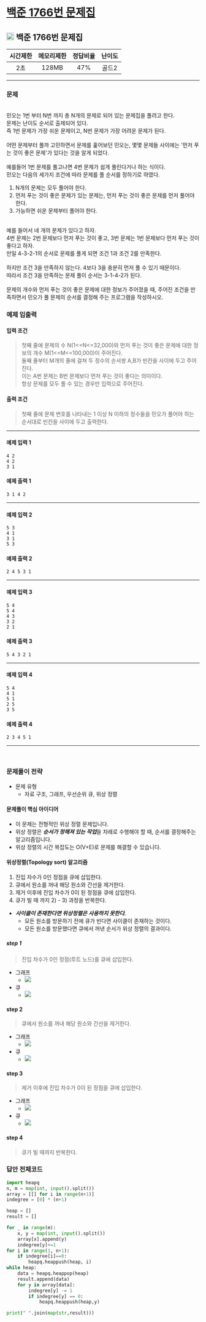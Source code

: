 
# [백준 1766번 문제집](https://www.acmicpc.net/problem/1766)

## <img src="https://raw.githubusercontent.com/gudals-kim/Studyroom/0c61bf1ad9b6434ff624dbab4012654df8c92b01/codingtest/img/rank/gold_2.svg" width="20">  백준 1766번 문제집  


| 시간제한 | 메모리제한  | 정답비율 | 난이도 | 
|:----:|:------:|:----:|:---:|
|  2초  | 128MB  | 47%  | 골드2 |

---

### 문제

<br> 민오는 1번 부터 N번 까지 총 N개의 문제로 되어 있는 문제집을 풀려고 한다.
<br> 문제는 난이도 순서로 출제되어 있다.
<br> 즉 1번 문제가 가장 쉬운 문제이고, N번 문제가 가장 어려운 문제가 된다.
<br> 
<br> 어떤 문제부터 풀까 고민하면서 문제를 훑어보던 민오는, 몇몇 문제들 사이에는 '먼저 푸는 것이 좋은 문제'가 있다는 것을 알게 되었다.
<br> 
<br> 예를들어 1번 문제를 풀고나면 4번 문제가 쉽게 풀린다거나 하는 식이다.
<br> 민오는 다음의 세가지 조건에 따라 문제를 풀 순서를 정하기로 하였다.

1. N개의 문제는 모두 풀어야 한다.
2. 먼저 푸는 것이 좋은 문제가 있는 문제는, 먼저 푸는 것이 좋은 문제를 먼저 풀어야한다.
3. 가능하면 쉬운 문제부터 풀어야 한다.


<br> 예를 들어서 네 개의 문제가 있다고 하자.
<br> 4번 문제는 2번 문제보다 먼저 푸는 것이 좋고, 3번 문제는 1번 문제보다 먼저 푸는 것이 좋다고 하자.
<br> 만일 4-3-2-1의 순서로 문제를 풀게 되면 조건 1과 조건 2를 만족한다.  
<br> 하지만 조건 3을 만족하지 않는다. 4보다 3을 충분히 먼저 풀 수 있기 때문이다.
<br> 따라서 조건 3을 만족하는 문제 풀이 순서는 3-1-4-2가 된다.
<br> 
<br> 문제의 개수와 먼저 푸는 것이 좋은 문제에 대한 정보가 주어졌을 때, 주어진 조건을 만족하면서 민오가 풀 문제의 순서를 결정해 주는 프로그램을 작성하시오.

### 예제 입출력

#### 입력 조건
> 첫째 줄에 문제의 수 N(1<=N<=32,000)와 먼저 푸는 것이 좋은 문제에 대한 정보의 개수 M(1<=M<=100,000)이 주어진다.<br> 
> 둘째 줄부터 M개의 줄에 걸쳐 두 정수의 순서쌍 A,B가 빈칸을 사이에 두고 주어진다.<br>
> 이는 A번 문제는 B번 문제보다 먼저 푸는 것이 좋다는 의미이다. <br>
> 항상 문제를 모두 풀 수 있는 경우만 입력으로 주어진다. <br>
#### 출력 조건
> 첫째 줄에 문제 번호를 나타내는 1 이상 N 이하의 정수들을 민오가 풀어야 하는 순서대로 빈칸을 사이에 두고 출력한다. <br>
---
#### 예제 입력 1
```
4 2
4 2
3 1
```
#### 예제 출력 1
```
3 1 4 2
```

---

#### 예제 입력 2
```
5 3
4 1
3 1
5 3
```
#### 예제 출력 2
```
2 4 5 3 1
```

---

#### 예제 입력 3
```
5 4
5 4
4 3
3 2 
2 1
```
#### 예제 출력 3
```
5 4 3 2 1
```

---

#### 예제 입력 4
```
5 4
4 1
5 1
2 5 
3 5
```
#### 예제 출력 4
```
2 3 4 5 1
```
---


<br>

### 문제풀이 전략
- 문제 유형
  - 자료 구조, 그래프, 우선순위 큐, 위상 정렬

#### 문제풀이 핵심 아이디어
- 이 문제는 전형적인 위상 정렬 문제입니다.
- 위상 정렬은 ***순서가 정해져 있는 작업***을 차례로 수행해야 할 때, 순서를 결정해주는 알고리즘입니다.
- 위상 정렬의 시간 복잡도는 O(V+E)로 문제를 해결할 수 있습니다.

#### 위상정렬(Topology sort) 알고리즘

1. 진입 차수가 0인 정점을 큐에 삽입한다.
2. 큐에서 원소를 꺼내 해당 원소와 간선을 제거한다.
3. 제거 이후에 진입 차수가 0이 된 정점을 큐에 삽입한다.
4. 큐가 빌 때 까지 2) - 3) 과정을 반복한다.

- ***사이클이 존재한다면 위상정렬은 사용하지 못한다.***
  * 모든 원소를 방문하기 전에 큐가 빈다면 사이클이 존재하는 것이다.
  * 모든 원소를 방문했다면 큐에서 꺼낸 순서가 위상 정렬의 결과이다.


##### step 1
> 진입 차수가 0인 정점(루트 노드)를 큐에 삽입한다.

* 그래프
  - <img src="https://github.com/gudals-kim/Studyroom/blob/delevlop/codingtest/img/backjoon_1766_1.png?raw=true">
* 큐
  - <img src="https://github.com/gudals-kim/Studyroom/blob/delevlop/codingtest/img/backjoon_1766_2.png?raw=true">

#### step 2
> 큐에서 원소를 꺼내 해당 원소와 간선을 제거한다.

* 그래프
  - <img src="https://github.com/gudals-kim/Studyroom/blob/delevlop/codingtest/img/backjoon_1766_4.png?raw=true">
* 큐 
  - <img src="https://github.com/gudals-kim/Studyroom/blob/delevlop/codingtest/img/backjoon_1766_3.png?raw=true">

#### step 3
>  제거 이후에 진입 차수가 0이 된 정점을 큐에 삽입한다.

* 그래프
  - <img src="https://github.com/gudals-kim/Studyroom/blob/delevlop/codingtest/img/backjoon_1766_5.png?raw=true">
* 큐 
  - <img src="https://github.com/gudals-kim/Studyroom/blob/delevlop/codingtest/img/backjoon_1766_6.png?raw=true">
  
#### step 4
> 큐가 빌 때까지 반복한다.


### 답안 전체코드

```py
import heapq
n, m = map(int, input().split())
array = [[] for i in range(n+1)]
indegree = [0] * (n+1)

heap = []
result = []

for _ in range(m):
    x, y = map(int, input().split())
    array[x].append(y)
    indegree[y]+=1
for i in range(1, n+1):
    if indegree[i]==0:
        heapq.heappush(heap, i)
while heap:
    data = heapq.heappop(heap)
    result.append(data)
    for y in array[data]:
        indegree[y] -= 1
        if indegree[y] == 0:
            heapq.heappush(heap,y)

print(" ".join(map(str,result)))
```
